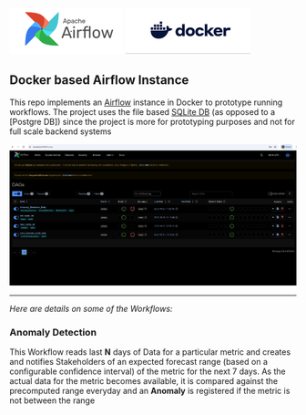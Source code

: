 
![Page_1](https://github.com/SubhraSMukherjee/Airflow_ETL_Pipelines/blob/main/screenshots/Airflow.PNG) 
![Page_1](https://github.com/SubhraSMukherjee/Airflow_ETL_Pipelines/blob/main/screenshots/Docker.PNG)
## Docker based Airflow Instance 

This repo implements an [Airflow](https://airflow.apache.org/) instance in Docker to prototype running workflows. The project uses the file based [SQLite DB](https://sqlite.org/) (as opposed to a [Postgre DB]) since the project is more for prototyping purposes and not for full scale backend systems  

![Page_1](https://github.com/SubhraSMukherjee/Airflow_ETL_Pipelines/blob/main/screenshots/image1.PNG)
___
*Here are details on some of the Workflows:*
### Anomaly Detection
This Workflow reads last **N** days of Data for a particular metric and creates and notifies Stakeholders of an expected forecast range (based on a configurable confidence interval) of the metric for the next 7 days. As the actual data for the metric becomes available, it is compared against the precomputed range everyday and an **Anomaly** is registered if the metric is not between the range 
